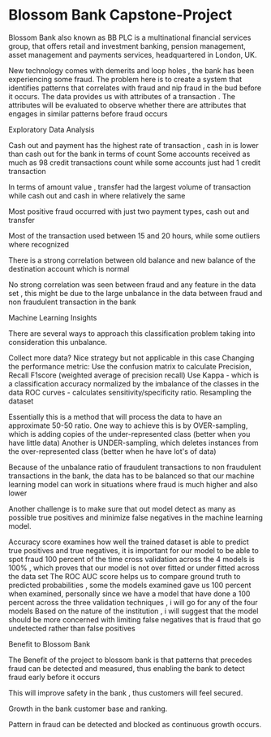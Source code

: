 # Blossom Bank Capstone-Project

Blossom Bank also known as BB PLC is a multinational financial services group, that offers retail and investment banking, pension management, asset management and payments services, headquartered in London, UK.

New technology comes with demerits and loop holes , the bank has been experiencing some fraud. The problem here is to create a system that identifies patterns that correlates with fraud and nip fraud  in the bud before it occurs. The data provides us with attributes of a transaction . The attributes will be evaluated to observe whether there are attributes that engages in similar patterns before fraud  occurs


Exploratory Data Analysis


Cash out and payment has the highest rate of transaction , cash in is lower than cash out for the bank in terms of count 
Some accounts received as much as 98 credit  transactions count while some accounts just had 1 credit transaction

In terms of amount value , transfer had the largest volume of transaction while cash out and cash in where relatively the same 

Most positive fraud occurred with just two payment types, cash out and transfer

Most of the transaction used between 15 and 20 hours, while some outliers where recognized

There is a strong correlation between old balance   and new balance of the destination account  which is normal

No strong correlation was seen between fraud and any feature in the data set , this might be due to the large unbalance in the data between fraud and non fraudulent transaction in the bank


Machine Learning Insights

There are several ways to approach this classification problem taking into consideration this unbalance.

Collect more data? Nice strategy but not applicable in this case
Changing the performance metric:
Use the confusion matrix to calculate Precision, Recall
F1score (weighted average of precision recall)
Use Kappa - which is a classification accuracy normalized by the imbalance of the classes in the data
ROC curves - calculates sensitivity/specificity ratio.
Resampling the dataset

Essentially this is a method that will process the data to have an approximate 50-50 ratio.
One way to achieve this is by OVER-sampling, which is adding copies of the under-represented class (better when you have little data)
Another is UNDER-sampling, which deletes instances from the over-represented class (better when he have lot's of data)


Because of the unbalance ratio of fraudulent transactions to non fraudulent transactions in the bank, the data has to be balanced so that our machine learning model can work in situations where  fraud is much higher and also lower 

Another challenge is to make sure that out model detect as many as possible true positives and minimize false negatives in the machine learning model.

Accuracy score examines how well the trained dataset is able to predict true positives and true negatives, it is important for our model to be able to spot fraud 100 percent of the time
cross validation across the 4 models is 100% , which proves that our model is not over fitted or under fitted across the data set
The ROC AUC score helps us to compare ground truth to predicted probabilities , some the models examined gave us 100 percent when examined, personally since we have a model that have done a 100 percent across the three validation techniques , i will go for any of the four models
Based on the nature of the institution , i will suggest that the model should be more concerned with limiting false negatives that is fraud that go undetected rather than false positives


Benefit to Blossom Bank

The Benefit of the project to blossom bank is that patterns that precedes fraud can be detected and measured, thus enabling the bank to detect fraud early before it occurs

This will improve safety in the bank , thus customers will feel secured.

Growth in the bank customer base and ranking.

Pattern in fraud can be detected and blocked as continuous growth occurs. 


